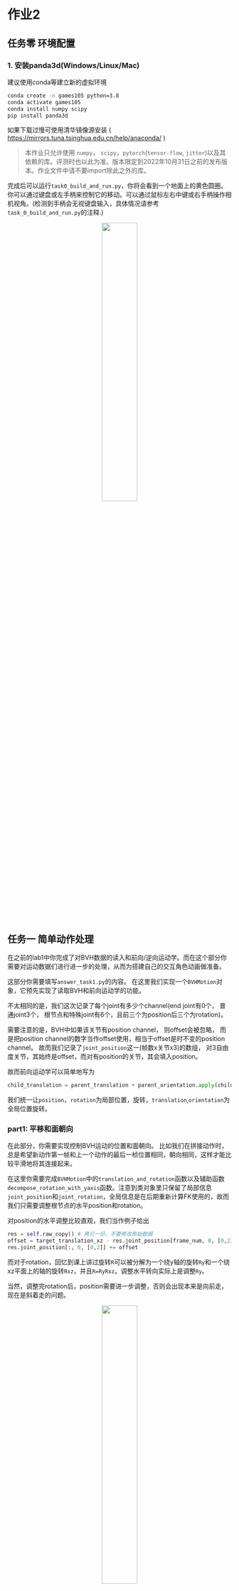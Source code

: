 # 作业2

## 任务零  环境配置

### 1. 安装panda3d(Windows/Linux/Mac)
   
建议使用conda等建立新的虚拟环境
```bash
conda create -n games105 python=3.8
conda activate games105
conda install numpy scipy
pip install panda3d
```
如果下载过慢可使用清华镜像源安装 ( https://mirrors.tuna.tsinghua.edu.cn/help/anaconda/ )

> 本作业只允许使用 `numpy`， `scipy`，`pytorch`(`tensor-flow`, `jittor`)以及其依赖的库。评测时也以此为准。版本限定到2022年10月31日之前的发布版本。作业文件中请不要import除此之外的库。

完成后可以运行`task0_build_and_run.py`，你将会看到一个地面上的黄色圆圈。你可以通过键盘或左手柄来控制它的移动。可以通过鼠标左右中键或右手柄操作相机视角。(检测到手柄会无视键盘输入，具体情况请参考`task_0_build_and_run.py`的注释.)

<p align=center>
<img src='images/task_0.gif' width='40%'> 
</p>

## 任务一 简单动作处理

在之前的lab1中你完成了对BVH数据的读入和前向/逆向运动学。而在这个部分你需要对运动数据们进行进一步的处理，从而为搭建自己的交互角色动画做准备。

这部分你需要填写`answer_task1.py`的内容。 在这里我们实现一个`BVHMotion`对象，它预先实现了读取BVH和前向运动学的功能。 

不太相同的是，我们这次记录了每个joint有多少个channel(end joint有0个， 普通joint3个， 根节点和特殊joint有6个，且前三个为position后三个为rotation)。

需要注意的是，BVH中如果该关节有position channel， 则offset会被忽略， 而是把position channel的数字当作offset使用，相当于offset是时不变的position channel。 故而我们记录了`joint_position`这一(帧数x关节x3)的数组， 对3自由度关节，其始终是offset，而对有position的关节，其会填入position。

故而前向运动学可以简单地写为

```python
child_translation = parent_translation + parent_orientation.apply(child_position)
```

我们统一让`position`，`rotation`为局部位置，旋转，`translation`,`orientation`为全局位置旋转。

### part1: 平移和面朝向

在此部分，你需要实现控制BVH运动的位置和面朝向。 比如我们在拼接动作时，总是希望新动作第一帧和上一个动作的最后一桢位置相同，朝向相同，这样才能比较平滑地将其连接起来。

在这里你需要完成`BVHMotion`中的`translation_and_rotation`函数以及辅助函数`decompose_rotation_with_yaxis`函数。注意到类对象里只保留了局部信息`joint_position`和`joint_rotation`，全局信息是在后期重新计算FK使用的，故而我们只需要调整根节点的水平position和rotation。

对position的水平调整比较直观，我们当作例子给出

```python
res = self.raw_copy() # 拷贝一份，不要修改原始数据
offset = target_translation_xz - res.joint_position[frame_num, 0, [0,2]]
res.joint_position[:, 0, [0,2]] += offset
```

而对于rotation，回忆到课上讲过旋转`R`可以被分解为一个绕y轴的旋转`Ry`和一个绕xz平面上的轴的旋转`Rxz`，并且`R=RyRxz`。调整水平转向实际上是调整`Ry`。

当然，调整完rotation后，position需要进一步调整，否则会出现本来是向前走，现在是斜着走的问题。

<p align=center>
<img src='images/task1_part1.gif' width='40%'> 
</p>

### part2: 动作插值

有时候我们录了向前走路和跑步的动作，这些动作的运动速度是固定的。而现在我们需要新的速度的向前运动，可以通过对已有的动作进行插值得到。

对于两个pose，我们可以用线性插值(lerp)处理局部偏移(joint_position)，用slerp或者nlerp处理局部旋转。

而插值动作时，我们会面临动作长度不一的问题。因为一般走路，跑步动作都是左右脚各迈一次，速度不同必然导致动作时间不同。假设走路，跑步的速度为v1,v2，动作帧数为n1,n2。那么如果想获得速度为v3的动作，左右脚各迈一次的时间为

$$
n = \frac{w_1*v_1*n_1+w_2*v_2*n_2}{v}
$$

其中w为混合权重

$$
w_1 = \frac{v_2-v}{v_2-v_1}
$$

那么我们做插值时，新动作的n/2帧处应该用走路的n1/2帧和跑步的n2/2帧进行混合。混合系数同样为上述w。详情可以参考GAMES104(如下图)

<p align=center>
<img src='images/task1_part2.png' width='80%'>
</p>

在知晓上面内容以后，请完成`blend_two_motions`函数。我们已经把$n$和混合系数为你算好并当作输入。
<p align=center>
<img src='images/task1_part2.gif' width='40%'>
</p>


### part3：制作循环动画

我们提供的走路/跑步动画为左右脚各迈一步。那么如何获取一直向前走的动画呢？很简单，把它复制一次然后把新的动画初始位置与它原本的末尾位置对齐即可(使用part1的函数)。

然而，这个动作只是从长动作截取的一段，并不是一个完美的循环动画，直接的拼接会导致内容的突变。

故而如何把一个差不多循环的动作变成循环动作？其实就是尽可能把原本的首尾差异抹平，并均摊到其他帧。可以阅读并参考[Creating Looping Animations from Motion Capture](https://theorangeduck.com/)。

<p align=center>
<img src='images/task1_part31.png' width='50%'>
<img src='images/task1_part3.png' width='50%'>
</p>

由于比较复杂又较为重要，我们为大家提前写好了一个版本`build_loop_motion`。作业中可以不用自己实现。但是如果感兴趣可以尝试一下。

你可以尝试注释`part3_build_loop`中的`motion=build_loop_motion(motion)`来观察不同。调节`ShowBVHUpdate`中的`speed_inv`可以调节播放速度。

### part4: 动作拼接

接下来一个问题是如何衔接两个动作，比如自然地从走路到跑步？

由于局部旋转不同，直接的拼接必然导致肉眼可见的突变。故而需要使用课上讲的blend方法从一个动作平滑地过渡到另一个动作。

<p align=center>
<img src='images/task1_part4.png' width='50%'>
</p>

你需要实现`concatenate_two_motions`函数。函数输入的`mix_frame1`表示动作1的开始转移的帧数，mix_time表示转移用了几帧。实际上除了linear blend， Inertialize等方法也可以用于动作的拼接，并且不需要mix_time参数，我们不限定方法，最终会根据连接的平滑性和动作质量评分。


<p align=center>
<img src='images/task1_part4.gif' width='40%'>
</p>

## 任务二 可交互角色动画
这一部分将实现一个可交互的角色动画，即通过动作捕捉数据的插值、拼接和组合等方式，实现虚拟角色根据键盘/手柄的控制进行相应的动作。你需要完成的代码在`answer_task2.py`，实现后，运行`task2_interactive_character.py`查看效果。

在这一部分你需要实现一个可交互的角色动画控制器。通过我们包装好的控制器(如task0所示)，你会获得用户输入的希望的速度，面朝向等等信息，你的角色需要根据这些信息来动态调整自己的运动。

为了简单，我们只考虑角色的站立和走路。同时我们也实现了跑步的输入映射，你可以尝试实现跑步。

由于方法各异，评分标准按照动作连续性，响应速度与准确性，动作自然程度进行评分。

- 通过： 能够响应输入，但是上面评分标准中有一项或以上有较大缺陷
- 良好： 上述评分标准无较大缺陷，或缺陷不明显(如较小的脚底打滑等)
- 优秀： 上述评分标准无缺陷，并在某一方面效果十分良好

以下列出一些可能的思路:
### 简单的拼接/状态机

一种最简单的实现方式是根据用户输入在虚拟角色正在播放的动作捕捉数据上拼接新动作，例如当用户按下左转方向键时，程序将一段向左转的动作捕捉数据的初始位置和朝向与虚拟角色当前的状态对齐，再将这段处理过的动作数据拼接到当前播放的数据之后，从而实现通过用户输入控制虚拟角色行进方向。需要注意的是，拼接新动作时角色的姿态可能会有跳变，需要用插值等方式进行平滑。

进阶一些的方法是构建一个状态机，即一个动作图模型表示虚拟角色的动作和动作之间的切换，图中每个节点表示一种动作，例如站立、走路、跑步等，图中的每条边表示两个动作之间的切换。在有了动作捕捉数据后，我们可以把每一小段动作作为节点，并设计相邻节点之间的切换过程，例如用插值将走路动作平滑地切换为跑步动作。当动作图构建完成后，就可以用键盘/手柄控制虚拟角色从当前节点切换到相邻节点，从而实现可交互的角色动画生成。关于动作图模型，可以参考Motion Graphs[Kovar, Lucas, Michael Gleicher, and Frédéric Pighin. "Motion graphs." ACM SIGGRAPH 2008 classes. 2008. 1-10.]。


### Motion Matching

在有长motion的情况下，Motion Matching方法不需要对动作进行切割，也不需要自己定义动作转移，故而实现起来实际上更为简单。

一个非常好的Motion Matching实现[Toturial](https://theorangeduck.com/page/code-vs-data-driven-displacement)和对应[代码仓库](https://github.com/orangeduck/Motion-Matching)。

一些小Tips:
- 为了实现博文里的效果，你可能需要提取`Simulation Bone`来当作根节点。但这个很容易通过对BVHMotion的修改实现。你可以让controller跟着Simulation Bone走来观看simulation bone提取的位置旋转是否准确。
- 速度和角速度是非常重要的动作特征，一般通过有限差分计算得到。在构建循环动作时我们在`smooth_utils`里给出了计算角速度的方法以供参考。
- Motion Matching需要手动让动作转移更加平滑，也即[Inertialization](https://theorangeduck.com/page/spring-roll-call#inertialization)的方法。其中需要的damped spring我们在`smooth_utils`里给出了一个实现。

一个简易的Motion Matching:
<p align=center>
<img src='images/motion_matching.gif' width='40%'>
</p>


### Learning-based 方法

如果在繁杂的手工定义和玄学的炼丹中你更能接受后者的话，那么learning-based方法可能是一个好的选择。

同课程第六讲所展示的那样，你需要学习合理的动作的`分布`，并将其和用户输入对应起来。

能够实现交互角色动画的learnning方法有很多，我们简单列出一些：

- [Phase-Functioned Neural Networks for Character Control](https://github.com/sreyafrancis/PFNN)
- [Character Controllers using Motion VAEs](https://github.com/electronicarts/character-motion-vaes) 
- [Learned Motion Matching](https://github.com/orangeduck/Motion-Matching)

### 动作数据

在`motion_material`文件夹我们提供一些基本的动作数据。包含一些短motion和两个长motion。你可以使用blender等软件查看长motion，并剪辑出需要的短motion。

短motion:
- idle: 站立不动
- walk_forward: 向前走两步，先右脚后左脚
- run_forward： 向前跑两步，先右脚后左脚
- walkF: 向前走四步，首尾的局部动作是loop的
- walk_and_turn_left： 走两步然后向左转
- walk_and_turn_right： 走两步然后向右转，由上一个动作镜像得到

长motion主要是walk,run和他们对应的镜像版本。我们提供kinematic和physics两个版本。前者由动捕数据重定向得到。后者是使用[Supertrack](https://montreal.ubisoft.com/en/supertrack-motion-tracking-for-physically-simulated-characters-using-supervised-learning/)方法在物理环境中重现一遍。后者的好处是不会有地面穿透，脚底打滑等非物理问题。缺点是动作比较保守，且有时候会抖动(双臂平举时比较明显)。可以根据需要进行选取。


## 提交

需要提交的文件是`answer_task1.py`和`answer_task2.py`。 如果是learning-based需要提交一个预训练好的模型。如果自己切割了一些bvh需要上传可以一起上传。如果文件过大可以附加链接。但是尽量不要太大避免助教无法从网盘成功下载。。。

如有问题或Bug，可以在issue，QQ群和我们的[课程讨论版](https://github.com/GAMES-105/GAMES-105/discussions)内进行讨论。


## 问题
我尝试基于惯性插值将两个动作拼接, 具体代码如下:
```python
class BVHMotion():
    ...

    def translation_and_rotation(self, frame_num, target_translation_xz, target_facing_direction_xz):
        '''
        计算出新的 joint_position 和 joint_rotation
        使第 frame_num 帧的根节点平移为 target_translation_xz, 水平面朝向为 target_facing_direction_xz
        frame_num: int
        target_translation_xz: (2,)的ndarray
        target_faceing_direction_xz: (2,)的ndarray，表示水平朝向。你可以理解为原本的z轴被旋转到这个方向。
        '''
        
        res = self.raw_copy() # 拷贝一份，不要修改原始数据
        
        target_y_matrix = get_rotation_matrix_y(target_facing_direction_xz[0], target_facing_direction_xz[1])
        y_matrix, xz_matrix = self.decompose_rotation_with_yaxis(res.joint_rotation[frame_num, 0])
        offset_matrix = target_y_matrix @ y_matrix.T

        root_rotation = R.from_quat(res.joint_rotation[:, 0]).as_matrix()
        root_rotation = offset_matrix @ root_rotation

        res.joint_position[:, 0] = (offset_matrix @ res.joint_position[:, 0].reshape(-1, 3, 1)).reshape(-1, 3)

        res.joint_position[:, 0, [0,2]] -= res.joint_position[frame_num, 0, [0,2]]        
        res.joint_rotation[:, 0] = R.from_matrix(root_rotation).as_quat()
        res.joint_position[:, 0, [0,2]] += target_translation_xz

        return res

def quat_to_avel(rot, dt):
    '''
    用有限差分计算角速度, 假设第一维度是时间
    '''
    rot = align_quat(rot, inplace=False)
    quat_diff = (rot[1:] - rot[:-1])/dt
    quat_diff[...,-1] = (1 - np.sum(quat_diff[...,:-1]**2, axis=-1)).clip(min = 0)**0.5
    quat_tmp = rot[:-1].copy()
    quat_tmp[...,:3] *= -1
    shape = quat_diff.shape[:-1]
    rot_tmp = R.from_quat(quat_tmp.reshape(-1, 4)) * R.from_quat(quat_diff.reshape(-1, 4))
    return 2 * rot_tmp.as_quat().reshape( shape + (4, ) )[...,:3]

def halflife2dampling(halflife):
    return 4 * math.log(2) / halflife

def decay_spring_implicit_damping_pos(pos, vel, halflife, dt):
    '''
    一个阻尼弹簧, 用来衰减位置
    '''
    d = halflife2dampling(halflife)/2
    j1 = vel + d * pos
    eydt = math.exp(-d * dt)
    pos = eydt * (pos+j1*dt)
    vel = eydt * (vel - j1 * dt * d)
    return pos, vel

def decay_spring_implicit_damping_rot(rot, avel, halflife, dt):
    '''
    一个阻尼弹簧, 用来衰减旋转
    '''
    d = halflife2dampling(halflife)/2
    j0 = rot
    j1 = avel + d * j0
    eydt = math.exp(-d * dt)
    a1 = eydt * (j0+j1*dt)
    
    rot_res = R.from_rotvec(a1).as_rotvec()
    avel_res = eydt * (avel - j1 * dt * d)
    return rot_res, avel_res

def translation_motions(motion1, motion2, end1, start2, max_length = 60):
    """
    将 motion1 的第 end1 帧和 motion2 的第 start2 帧连接起来
    """
    fps = 60
    half_life = 0.2
    res = BVHMotion()
    res.joint_name = motion2.joint_name
    res.joint_parent = motion2.joint_parent
    res.joint_channel = motion2.joint_channel
    res.joint_position = motion2.joint_position[start2:start2+max_length]
    res.joint_rotation = motion2.joint_rotation[start2:start2+max_length]

    now_pos = motion1.joint_position[end1, 0, [0,2]]
    now_dir = R.from_quat(motion1.joint_rotation[end1, 0]).apply(np.array([0,0,1])).flatten()[[0,2]]
    motion2 = res.translation_and_rotation(0, now_pos, now_dir)

    rotations = np.concatenate([motion1.joint_rotation[end1-1:end1+1], motion2.joint_rotation], axis=0)
    positions = np.concatenate([motion1.joint_position[end1-1:end1+1], motion2.joint_position], axis=0)
    motion_length = positions.shape[0]

    avel = quat_to_avel(rotations, 1/60)

    # 计算最后一帧和第一帧的旋转差
    rot_diff = (R.from_quat(rotations[2]) * R.from_quat(rotations[1].copy()).inv()).as_rotvec()
    avel_diff = (avel[1] - avel[0])

    coeff = 0

    # 将旋转差均匀分布到每一帧
    for i in range(2, motion_length):
        offset = decay_spring_implicit_damping_rot(
            (coeff - 1.)*rot_diff, (coeff - 1.)*avel_diff, half_life, (i-1)/fps
        )
        offset_rot = R.from_rotvec(offset[0])
        rotations[i] = (offset_rot * R.from_quat(rotations[i])).as_quat()

    pos_diff = positions[2] - positions[1]
    pos_diff[:,[0,2]] = 0
    vel1 = positions[1] - positions[0]
    vel2 = positions[3] - positions[2]
    vel_diff = (vel1 - vel2)/60

    for i in range(2, motion_length):
        offset = decay_spring_implicit_damping_pos(
            (coeff - 1.)*pos_diff, (coeff - 1.)*vel_diff, half_life, (i-1)/fps
        )
        offset_pos = offset[0]
        positions[i] += offset_pos

    positions = positions[2:]
    rotations = rotations[2:]

    res.joint_position = positions
    res.joint_rotation = rotations
    
    return res

```

但是我遇到一些问题, 我目前的代码在两个动作切换的那一帧会有明显的卡顿感, 请问这种卡顿感可能的原因是什么?